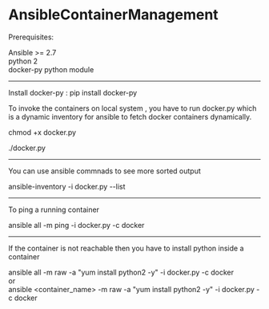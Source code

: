 # AnsibleContainerManagement

Prerequisites:

Ansible >= 2.7 <br>
python 2 <br>
docker-py python module
_________________________________________________________________________________________________________________________
Install docker-py :
pip install docker-py

To invoke the containers on local system , you have to run docker.py which is a dynamic inventory for ansible to fetch docker containers dynamically.
 
 chmod +x docker.py
 
 ./docker.py
 _______________________________________________________________________________________________________________________
 You can use ansible commnads to see more sorted output
 
 ansible-inventory -i docker.py --list
 
 _______________________________________________________________________________________________________________________
 To ping a running container 
 
 ansible all -m ping -i docker.py -c docker
 
 _______________________________________________________________________________________________________________________
 If the container is not reachable then you have to install python inside a container 
 
 ansible all -m raw -a "yum install python2 -y" -i docker.py -c docker <br>
 or <br>
 ansible <container_name> -m raw -a "yum install python2 -y" -i docker.py -c docker
 
 
 
